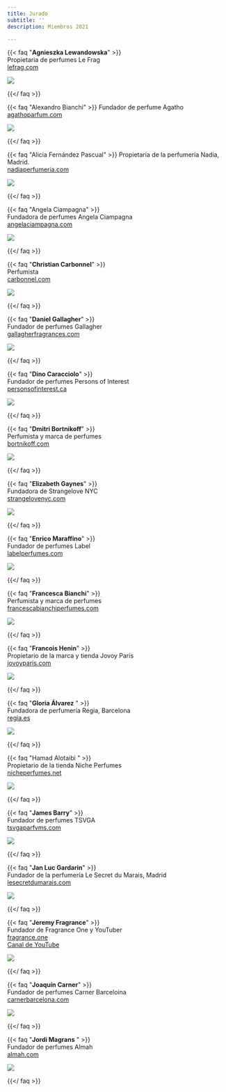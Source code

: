 ```yaml
---
title: Jurado
subtitle: ''
description: Miembros 2021

---
```

{{< faq "**Agnieszka Lewandowska**" >}}  
Propietaria de perfumes Le Frag  
[lefrag.com](http://lefrag.com/)

![](/images/1.jpg)

{{</ faq >}}

{{< faq "Alexandro Bianchi" >}}
Fundador de perfume Agatho  
[agathoparfum.com](http://agathoparfum.com/ "http://agathoparfum.com/")

![](/images/2.jpg)

{{</ faq >}}

{{< faq "Alicia Fernández Pascual" >}}
Propietaria de la perfumería Nadia, Madrid.  
[nadiaperfumeria.com](http://nadiaperfumeria.com/ "nadiaperfumeria.com")

![](/images/3.jpg)

{{</ faq >}}

{{< faq "Angela Ciampagna" >}}  
Fundadora de perfumes Angela Ciampagna  
[angelaciampagna.com](http://angelaciampagna.com/)

![](/images/4.jpg)

{{</ faq >}}

{{< faq "**Christian Carbonnel**" >}}  
Perfumista  
[carbonnel.com](carbonel.com)

[![](/images/5.jpg)]()

{{</ faq >}}

{{< faq "**Daniel Gallagher**" >}}  
Fundador de perfumes Gallagher   
[gallagherfragrances.com](http://gallagherfragrances.com/ "gallagherfragrances.com")

![](/images/6.jpg)

 {{</ faq >}}

{{< faq "**Dino Caracciolo**" >}}   
Fundador de perfumes Persons of Interest   
[personsofinterest.ca](http://personsofinterest.ca/)

![](/images/7.jpg)

{{</ faq >}}

{{< faq "**Dmitri Bortnikoff**" >}}  
Perfumista y marca de perfumes   
[bortnikoff.com](http://bortnikoff.com/)

![](/images/8.jpg)

 {{</ faq >}}

{{< faq "**Elizabeth Gaynes**" >}}  
Fundadora de Strangelove NYC   
[strangelovenyc.com](https://strangelovenyc.com/)

![](/images/9.jpg)

 {{</ faq >}}

{{< faq "**Enrico Maraffino**" >}}  
Fundador de perfumes Label   
[labelperfumes.com](https://www.labelperfumes.com/)

![](/images/10.jpg)

 {{</ faq >}}

{{< faq "**Francesca Bianchi**" >}}  
Perfumista y marca de perfumes  
[francescabianchiperfumes.com](http://francescabianchiperfumes.com/ "http://francescabianchiperfumes.com/")

![](/images/11.jpg)

 {{</ faq >}}

{{< faq "**Francois Henin**" >}}  
Propietario de la marca y tienda Jovoy Paris  
[jovoyparis.com](http://jovoyparis.com/ "http://jovoyparis.com/")

![](/images/12.jpg)

 {{</ faq >}}

{{< faq "**Gloria Álvarez** " >}}  
Fundadora de perfumería Regia, Barcelona  
[regia.es](http://regia.es/ "http://regia.es/")

![](/images/13.jpg)

 {{</ faq >}}

{{< faq "Hamad Alotaibi " >}}  
Propietario de la tienda Niche Perfumes  
[nicheperfumes.net](http://nicheperfumes.net/ "http://nicheperfumes.net/")

![](/images/14.jpg)

 {{</ faq >}}

{{< faq "**James Barry**" >}}  
Fundador de perfumes TSVGA  
[tsvgaparfvms.com](http://tsvgaparfvms.com/ "http://tsvgaparfvms.com/")

![](/images/15.jpg)

 {{</ faq >}}

{{< faq "**Jan Luc Gardarin**" >}}  
Fundador de la perfumería Le Secret du Marais, Madrid  
[lesecretdumarais.com](http://lesecretdumarais.com/ "http://lesecretdumarais.com/")

![](/images/16.jpg)

 {{</ faq >}}

{{< faq "**Jeremy Fragrance**" >}}  
Fundador de Fragrance One y YouTuber  
[fragrance.one](https://fragrance.one/)  
[Canal de YouTube](https://www.youtube.com/channel/UCzKrJ5NSA9o7RHYRG12kHZw)

![](/images/17.jpg)

 {{</ faq >}}

{{< faq "**Joaquín Carner**" >}}  
Fundador de perfumes Carner Barceloina  
[carnerbarcelona.com](http://carnerbarcelona.com/ "http://carnerbarcelona.com/")

![](/images/18.jpg)

 {{</ faq >}}

{{< faq "**Jordi Magrans** " >}}  
Fundador de perfumes Almah  
[almah.com](https://almah.com/)

![](/images/19.jpg)

 {{</ faq >}}